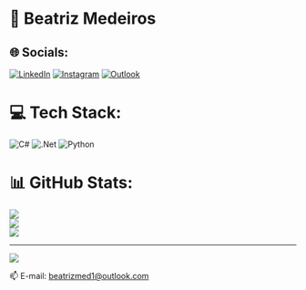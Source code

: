 
# 💫 Beatriz Medeiros


## 🌐 Socials:
[![LinkedIn](https://img.shields.io/badge/LinkedIn-%230077B5.svg?logo=linkedin&logoColor=white)](https://www.linkedin.com/in/beatrizmed1/)
[![Instagram](https://img.shields.io/badge/Instagram-%23E4405F.svg?logo=Instagram&logoColor=white)](https://www.instagram.com/beatrizmed1/)
[![Outlook](https://img.shields.io/badge/Outlook-%230077B5.svg?logo=gmail&logoColor=white)](https://outlook.com/mailto:beatrizmed1@outlook.com)


# 💻 Tech Stack:
![C#](https://img.shields.io/badge/c%23-%23239120.svg?style=flat&logo=c-sharp&logoColor=white) 
![.Net](https://img.shields.io/badge/.NET-5C2D91?style=flat&logo=.net&logoColor=white) 
![Python](https://img.shields.io/badge/python-3670A0?style=flat&logo=python&logoColor=ffdd54)


# 📊 GitHub Stats:
![](https://github-readme-stats.vercel.app/api?username=beatrizmed&theme=dracula&hide_border=false&include_all_commits=false&count_private=false)<br/>
![](https://github-readme-streak-stats.herokuapp.com/?user=beatrizmed&theme=dracula&hide_border=false)<br/>
![](https://github-readme-stats.vercel.app/api/top-langs/?username=beatrizmed&theme=dracula&hide_border=false&include_all_commits=false&count_private=false&layout=compact)

---
[![](https://visitcount.itsvg.in/api?id=beatrizmed&icon=0&color=0)](https://visitcount.itsvg.in)

<!-- Proudly created with GPRM ( https://gprm.itsvg.in ) -->

📫 E-mail: beatrizmed1@outlook.com
